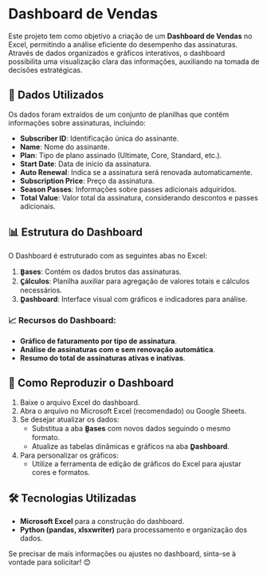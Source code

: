 # Dashboard de Vendas

Este projeto tem como objetivo a criação de um **Dashboard de Vendas** no Excel, permitindo a análise eficiente do desempenho das assinaturas. Através de dados organizados e gráficos interativos, o dashboard possibilita uma visualização clara das informações, auxiliando na tomada de decisões estratégicas.

## 📂 Dados Utilizados
Os dados foram extraídos de um conjunto de planilhas que contêm informações sobre assinaturas, incluindo:
- **Subscriber ID**: Identificação única do assinante.
- **Name**: Nome do assinante.
- **Plan**: Tipo de plano assinado (Ultimate, Core, Standard, etc.).
- **Start Date**: Data de início da assinatura.
- **Auto Renewal**: Indica se a assinatura será renovada automaticamente.
- **Subscription Price**: Preço da assinatura.
- **Season Passes**: Informações sobre passes adicionais adquiridos.
- **Total Value**: Valor total da assinatura, considerando descontos e passes adicionais.

## 📊 Estrutura do Dashboard
O Dashboard é estruturado com as seguintes abas no Excel:
1. **B̳ases**: Contém os dados brutos das assinaturas.
2. **C̳álculos**: Planilha auxiliar para agregação de valores totais e cálculos necessários.
3. **D̳ashboard**: Interface visual com gráficos e indicadores para análise.

### 📈 Recursos do Dashboard:
- **Gráfico de faturamento por tipo de assinatura**.
- **Análise de assinaturas com e sem renovação automática**.
- **Resumo do total de assinaturas ativas e inativas**.

## 🚀 Como Reproduzir o Dashboard
1. Baixe o arquivo Excel do dashboard.
2. Abra o arquivo no Microsoft Excel (recomendado) ou Google Sheets.
3. Se desejar atualizar os dados:
   - Substitua a aba **B̳ases** com novos dados seguindo o mesmo formato.
   - Atualize as tabelas dinâmicas e gráficos na aba **D̳ashboard**.
4. Para personalizar os gráficos:
   - Utilize a ferramenta de edição de gráficos do Excel para ajustar cores e formatos.

## 🛠 Tecnologias Utilizadas
- **Microsoft Excel** para a construção do dashboard.
- **Python (pandas, xlsxwriter)** para processamento e organização dos dados.

Se precisar de mais informações ou ajustes no dashboard, sinta-se à vontade para solicitar! 😊

